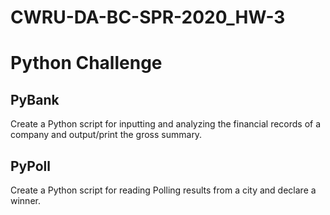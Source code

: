 # CWRU-DA-BC-SPR-2020_HW-3

# Python Challenge

## PyBank
Create a Python script for inputting and analyzing the financial records of a company and output/print the gross summary.

## PyPoll
Create a Python script for reading Polling results from a city and declare a winner. 

